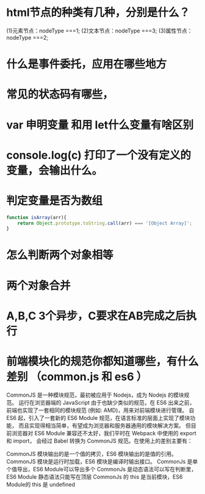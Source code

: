
# html节点的种类有几种，分别是什么？
(1)元素节点：nodeType ===1;
(2)文本节点：nodeType ===3;
(3)属性节点：nodeType ===2;

# 什么是事件委托，应用在哪些地方

# 常见的状态码有哪些，

# var 申明变量 和用 let什么变量有啥区别
# console.log(c) 打印了一个没有定义的变量，会输出什么。

# 判定变量是否为数组
```js
function isArray(arr){
    return Object.prototype.toString.call(arr) === '[Object Array]';
}
```

# 怎么判断两个对象相等
# 两个对象合并

# A,B,C 3个异步，C要求在AB完成之后执行

# 前端模块化的规范你都知道哪些，有什么差别 （common.js 和 es6 ）

CommonJS 是一种模块规范，最初被应用于 Nodejs，成为 Nodejs 的模块规范。
运行在浏览器端的 JavaScript 由于也缺少类似的规范，在 ES6 出来之前，
前端也实现了一套相同的模块规范 (例如: AMD)，用来对前端模块进行管理。
自 ES6 起，引入了一套新的 ES6 Module 规范，在语言标准的层面上实现了模块功能，
而且实现得相当简单，有望成为浏览器和服务器通用的模块解决方案。
但目前浏览器对 ES6 Module 兼容还不太好，我们平时在 Webpack 中使用的 export 和 import，
会经过 Babel 转换为 CommonJS 规范。在使用上的差别主要有：


CommonJS 模块输出的是一个值的拷贝，ES6 模块输出的是值的引用。
CommonJS 模块是运行时加载，ES6 模块是编译时输出接口。
CommonJs 是单个值导出，ES6 Module可以导出多个
CommonJs 是动态语法可以写在判断里，ES6 Module 静态语法只能写在顶层
CommonJs 的 this 是当前模块，ES6 Module的 this 是 undefined






